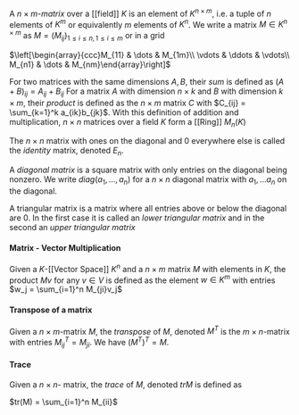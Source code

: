 A $n\times m$-*matrix* over a [[field]] $K$ is an element of $K^{n\times m}$, i.e. a tuple of $n$ elements of $K^m$ or equivalently $m$ elements of $K^n$.
We write a matrix $M\in K^{n\times m}$ as $M = (M_{ij})_{1\leq i\leq n, 1\leq i\leq m}$ or in a grid 

$\left[\begin{array}{ccc}M_{11} & \dots & M_{1m}\\ \vdots & \ddots & \vdots\\ M_{n1} & \dots & M_{nm}\end{array}\right]$

For two matrices with the same dimensions $A,B$, their *sum* is defined as $(A+B)_{ij} = A_{ij} + B_{ij}$
For a matrix $A$ with dimension $n\times k$ and $B$ with dimension $k\times m$, their *product* is defined as the $n\times m$ matrix $C$ with $C_{ij} = \sum_{k=1}^k a_{ik}b_{jk}$.
With this definition of addition and multiplication, $n\times n$ matrices over a field $K$ form a [[Ring]] $M_n(K)$

The $n\times n$ matrix with ones on the diagonal and $0$ everywhere else is called the *identity* matrix, denoted $E_n$.

A *diagonal matrix* is a square matrix with only entries on the diagonal being nonzero. We write $diag(a_1,\dots,a_n)$ for a $n\times n$ diagonal matrix with $a_1,\dots a_n$ on the diagonal. 

A triangular matrix is a matrix where all entries above or below the diagonal are 0. In the first case it is called an *lower triangular matrix* and in the second an *upper triangular matrix*

#### Matrix - Vector Multiplication 

Given a $K$-[[Vector Space]] $K^n$ and a $n\times m$ matrix $M$ with elements in $K$, the product $Mv$ for any $v\in V$ is defined as the element $w \in K^m$ with entries $w_j = \sum_{i=1}^n M_{ji}v_j$


#### Transpose of a matrix 

Given a $n\times m$-matrix $M$, the *transpose* of $M$, denoted $M^T$ is the $m\times n$-matrix with entries $M^T_{ij} = M_{ji}$. We have $(M^T)^T = M$.

#### Trace 

Given a $n\times n$- matrix, the *trace* of $M$, denoted $trM$ is defined as 

$tr(M) = \sum_{i=1}^n M_{ii}$